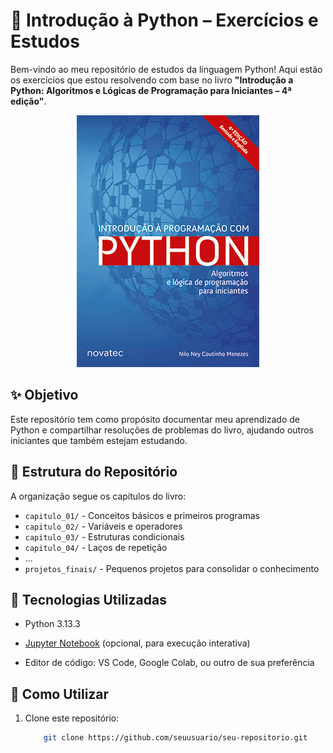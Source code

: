 # 📘 Introdução à Python – Exercícios e Estudos

Bem-vindo ao meu repositório de estudos da linguagem Python! Aqui estão os exercícios que estou resolvendo com base no livro **"Introdução a Python: Algoritmos e Lógicas de Programação para Iniciantes – 4ª edição"**.
<div><img src= "https://github.com/martins-samuel/livro_introducao_python/blob/main/capa_livro_introducao_python.jpg" alt ="Capa do livro introduçao a Python 4° edição"></div>

## ✨ Objetivo

Este repositório tem como propósito documentar meu aprendizado de Python e compartilhar resoluções de problemas do livro, ajudando outros iniciantes que também estejam estudando.

## 📂 Estrutura do Repositório

A organização segue os capítulos do livro:
- `capitulo_01/` - Conceitos básicos e primeiros programas
- `capitulo_02/` - Variáveis e operadores
- `capitulo_03/` - Estruturas condicionais
- `capitulo_04/` - Laços de repetição
- ...
- `projetos_finais/` - Pequenos projetos para consolidar o conhecimento

## 🚀 Tecnologias Utilizadas

- Python 3.13.3

- [Jupyter Notebook](https://jupyter.org/) (opcional, para execução interativa)
- Editor de código: VS Code, Google Colab, ou outro de sua preferência

## 📖 Como Utilizar

1. Clone este repositório:
   ```sh
   git clone https://github.com/seuusuario/seu-repositorio.git
<style>
  div {
    text-align: center;
  }
</style>
